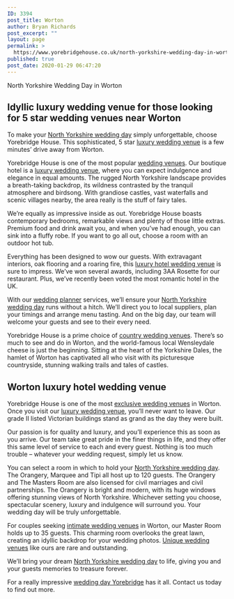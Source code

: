 ```yaml
---
ID: 3394
post_title: Worton
author: Bryan Richards
post_excerpt: ""
layout: page
permalink: >
  https://www.yorebridgehouse.co.uk/north-yorkshire-wedding-day-in-worton/
published: true
post_date: 2020-01-29 06:47:20
---
```

<p class="section-title">North Yorkshire Wedding Day in Worton</p>

<h2 class="section-title sub-title">Idyllic luxury wedding venue for those looking for 5 star wedding venues near Worton</h2>
<p>To make your <a href="/#ptdi">North Yorkshire wedding day</a> simply unforgettable, choose Yorebridge House. This sophisticated, 5 star <a href="/#sll">luxury wedding venue</a> is a few minutes’ drive away from Worton.</p>

<p>Yorebridge House is one of the most popular <a href="/#ww">wedding venues</a>. Our boutique hotel is a <a href="/#sll">luxury wedding venue</a>, where you can expect indulgence and elegance in equal amounts. The rugged North Yorkshire landscape provides a breath-taking backdrop, its wildness contrasted by the tranquil atmosphere and birdsong. With grandiose castles, vast waterfalls and scenic villages nearby, the area really is the stuff of fairy tales.</p>

<p>We’re equally as impressive inside as out. Yorebridge House boasts contemporary bedrooms, remarkable views and plenty of those little extras. Premium food and drink await you, and when you’ve had enough, you can sink into a fluffy robe. If you want to go all out, choose a room with an outdoor hot tub.</p>

<p>Everything has been designed to wow our guests. With extravagant interiors, oak flooring and a roaring fire, this <a href="/#wtinc">luxury hotel wedding venue</a> is sure to impress. We’ve won several awards, including 3AA Rosette for our restaurant. Plus, we’ve recently been voted the most romantic hotel in the UK.</p>

<p>With our <a href="/#wtinc">wedding planner</a> services, we’ll ensure your <a href="/#ptdi">North Yorkshire wedding day</a> runs without a hitch. We’ll direct you to local suppliers, plan your timings and arrange menu tasting. And on the big day, our team will welcome your guests and see to their every need.</p>

<p>Yorebridge House is a prime choice of <a href="/#flw">country wedding venues</a>. There’s so much to see and do in Worton, and the world-famous local Wensleydale cheese is just the beginning. Sitting at the heart of the Yorkshire Dales, the hamlet of Worton has captivated all who visit with its picturesque countryside, stunning walking trails and tales of castles.</p>

<h2 class="section-title sub-title">Worton luxury hotel wedding venue</h2>

<p>Yorebridge House is one of the most <a href="/#wtinc">exclusive wedding venues</a> in Worton. Once you visit our <a href="/#sll">luxury wedding venue</a>, you’ll never want to leave. Our grade II listed Victorian buildings stand as grand as the day they were built.</p>

<p>Our passion is for quality and luxury, and you’ll experience this as soon as you arrive. Our team take great pride in the finer things in life, and they offer this same level of service to each and every guest. Nothing is too much trouble – whatever your wedding request, simply let us know.</p>

<p>You can select a room in which to hold your <a href="/#ptdi">North Yorkshire wedding day</a>. The Orangery, Marquee and Tipi all host up to 120 guests. The Orangery and The Masters Room are also licensed for civil marriages and civil partnerships. The Orangery is bright and modern, with its huge windows offering stunning views of North Yorkshire. Whichever setting you choose, spectacular scenery, luxury and indulgence will surround you. Your wedding day will be truly unforgettable.</p>

<p>For couples seeking <a href="/#yc">intimate wedding venues</a> in Worton, our Master Room holds up to 35 guests. This charming room overlooks the great lawn, creating an idyllic backdrop for your wedding photos. <a href="/#ptdi">Unique wedding venues</a> like ours are rare and outstanding.</p>

<p>We’ll bring your dream <a href="/#ptdi">North Yorkshire wedding day</a> to life, giving you and your guests memories to treasure forever.</p>

<p>For a really impressive <a href="/#flw">wedding day Yorebridge</a> has it all. Contact us today to find out more.</p>